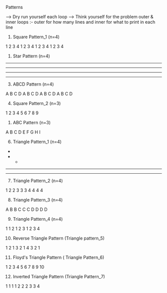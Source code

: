 Patterns 

--> Dry run yourself each loop 
--> Think yourself for the problem 
outer & inner loops :- outer for how many lines and inner for what to print in each line 

1. Square Pattern_1 (n=4)

1 2 3 4
1 2 3 4
1 2 3 4
1 2 3 4


1. Star Pattern (n=4)
   
* * * *
* * * *
* * * *
* * * *

3. ABCD Pattern (n=4)
   
A B C D
A B C D
A B C D
A B C D

4. Square Pattern_2 (n=3)

1 2 3
4 5 6 
7 8 9 



1. ABC Pattern (n=3)
   
A B C
D E F
G H I

6. Triangle Pattern_1 (n=4)

*
* * 
* * *
* * * *

7. Triangle Pattern_2 (n=4)

1
2 2
3 3 3
4 4 4 4


8. Triangle Pattern_3 (n=4)
   
A
B B 
C C C
D D D D

9. Triangle Pattern_4 (n=4)
    
1
1 2
1 2 3
1 2 3 4

10. Reverse Triangle Pattern (Triangle pattern_5)


1
2 1
3 2 1 
4 3 2 1 

11. Floyd's Triangle Pattern ( Triangle Pattern_6)
    
1
2 3 
4 5 6 
7 8 9 10

12. Inverted Triangle Pattern (Triangle Pattern_7)
    
1 1 1 1
  2 2 2
    3 3 
      4




